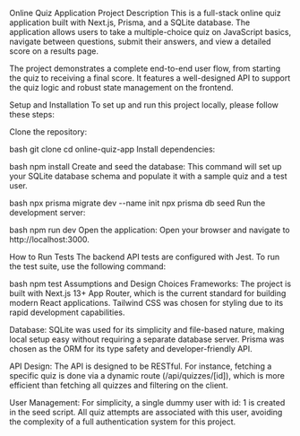 Online Quiz Application
Project Description
This is a full-stack online quiz application built with Next.js, Prisma, and a SQLite database. The application allows users to take a multiple-choice quiz on JavaScript basics, navigate between questions, submit their answers, and view a detailed score on a results page.

The project demonstrates a complete end-to-end user flow, from starting the quiz to receiving a final score. It features a well-designed API to support the quiz logic and robust state management on the frontend.

Setup and Installation
To set up and run this project locally, please follow these steps:

Clone the repository:

bash
git clone <your-repository-url>
cd online-quiz-app
Install dependencies:

bash
npm install
Create and seed the database:
This command will set up your SQLite database schema and populate it with a sample quiz and a test user.

bash
npx prisma migrate dev --name init
npx prisma db seed
Run the development server:

bash
npm run dev
Open the application:
Open your browser and navigate to http://localhost:3000.

How to Run Tests
The backend API tests are configured with Jest. To run the test suite, use the following command:

bash
npm test
Assumptions and Design Choices
Frameworks: The project is built with Next.js 13+ App Router, which is the current standard for building modern React applications. Tailwind CSS was chosen for styling due to its rapid development capabilities.

Database: SQLite was used for its simplicity and file-based nature, making local setup easy without requiring a separate database server. Prisma was chosen as the ORM for its type safety and developer-friendly API.

API Design: The API is designed to be RESTful. For instance, fetching a specific quiz is done via a dynamic route (/api/quizzes/[id]), which is more efficient than fetching all quizzes and filtering on the client.

User Management: For simplicity, a single dummy user with id: 1 is created in the seed script. All quiz attempts are associated with this user, avoiding the complexity of a full authentication system for this project.
